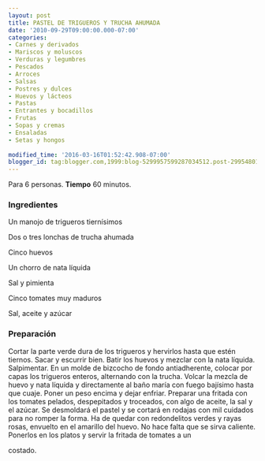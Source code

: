 ```yaml
---
layout: post
title: PASTEL DE TRIGUEROS Y TRUCHA AHUMADA
date: '2010-09-29T09:00:00.000-07:00'
categories:
- Carnes y derivados
- Mariscos y moluscos
- Verduras y legumbres
- Pescados
- Arroces
- Salsas
- Postres y dulces
- Huevos y lácteos
- Pastas
- Entrantes y bocadillos
- Frutas
- Sopas y cremas
- Ensaladas
- Setas y hongos
 
modified_time: '2016-03-16T01:52:42.908-07:00'
blogger_id: tag:blogger.com,1999:blog-5299957599287034512.post-2995480101420604296
---
```


Para 6 personas.
<b>Tiempo</b> 60 minutos.

<h3>Ingredientes</h3>

Un manojo de trigueros tiernísimos

Dos o tres lonchas de trucha ahumada

Cinco huevos

Un chorro de nata líquida

Sal y pimienta

Cinco tomates muy maduros

Sal, aceite y azúcar

<h3>Preparación</h3>

Cortar la parte verde dura de los trigueros y hervirlos hasta que estén tiernos. Sacar y escurrir bien. Batir los huevos y mezclar con la nata líquida. Salpimentar. En un molde de bizcocho de fondo antiadherente, colocar por capas los trigueros enteros, alternando con la trucha. Volcar la mezcla de huevo y nata líquida y directamente al baño maría con fuego bajísimo hasta que cuaje. Poner un peso encima y dejar enfriar. Preparar una fritada con los tomates pelados, despepitados y troceados, con algo de aceite, la sal y el azúcar. Se desmoldará el pastel y se cortará en rodajas con mil cuidados para no romper la forma. Ha de quedar con redondelitos verdes y rayas rosas, envuelto en el amarillo del huevo. No hace falta que se sirva caliente. Ponerlos en los platos y servir la fritada de tomates a un

costado.

